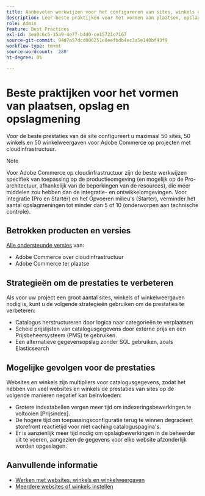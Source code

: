 ```yaml
---
title: Aanbevolen werkwijzen voor het configureren van sites, winkels en winkelweergaven
description: Leer beste praktijken voor het vormen van plaatsen, opslag, en opslagmening om plaatsprestaties te maximaliseren.
role: Admin
feature: Best Practices
exl-id: 3ea0c6c5-15a9-4e77-b4d0-ce15721c7167
source-git-commit: 94d7a57dcd006251e8eefbdb4ec3a5e140bf43f9
workflow-type: tm+mt
source-wordcount: '280'
ht-degree: 0%

---
```


# Beste praktijken voor het vormen van plaatsen, opslag en opslagmening

Voor de beste prestaties van de site configureert u maximaal 50 sites, 50 winkels en 50 winkelweergaven voor Adobe Commerce op projecten met cloudinfrastructuur.

>[!NOTE]
>
>Voor Adobe Commerce op cloudinfrastructuur zijn de beste werkwijzen specifiek van toepassing op de productieomgeving (en mogelijk op de Pro-architectuur, afhankelijk van de beperkingen van de resources), die meer middelen zou hebben dan de integratie- en ontwikkelomgevingen. Voor integratie (Pro en Starter) en het Opvoeren milieu&#39;s (Starter), verminder het aantal opslagmeningen tot minder dan 5 of 10 (onderworpen aan technische controle).

## Betrokken producten en versies

[Alle ondersteunde versies](../../../release/versions.md) van:

- Adobe Commerce over cloudinfrastructuur
- Adobe Commerce ter plaatse

## Strategieën om de prestaties te verbeteren

Als voor uw project een groot aantal sites, winkels of winkelweergaven nodig is, kunt u de volgende strategieën gebruiken om de prestaties te verbeteren:

- Catalogus herstructureren door logica naar categorieën te verplaatsen
- Scheid prijslijsten van catalogusgegevens door externe prijs en een Prijsbeheersysteem (PMS) te gebruiken.
- Een alternatieve gegevensopslag zonder SQL gebruiken, zoals Elasticsearch

## Mogelijke gevolgen voor de prestaties

Websites en winkels zijn multipliers voor catalogusgegevens, zodat het hebben van veel websites en winkels de prestaties van sites op de volgende manieren negatief kan beïnvloeden:

- Grotere indextabellen vergen meer tijd om indexeringsbewerkingen te voltooien [Prijsindex].
- De hogere tijd om toepassingsconfiguratie terug te winnen degradeert storefront reactietijd voor niet caching cataloguspagina&#39;s.
- Er is aanzienlijk meer tijd nodig om opslagbewerkingen in de beheerder uit te voeren, aangezien de gegevens voor elke website afzonderlijk worden opgeslagen.


## Aanvullende informatie

- [Werken met websites, winkels en winkelweergaven](https://devdocs.magento.com/cloud/configure/configure-best-practices.html#sites)
- [Meerdere websites of winkels instellen](https://devdocs.magento.com/cloud/project/project-multi-sites.html)
